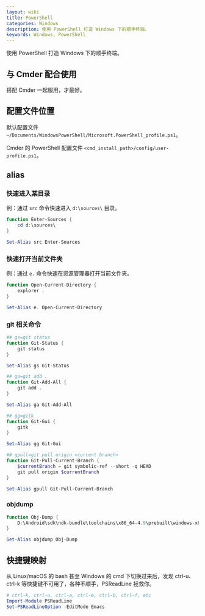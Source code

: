 ```yaml
---
layout: wiki
title: PowerShell
categories: Windows
description: 使用 PowerShell 打造 Windows 下的顺手终端。
keywords: Windows, PowerShell
---
```


使用 PowerShell 打造 Windows 下的顺手终端。

## 与 Cmder 配合使用

搭配 Cmder 一起服用，才最好。

## 配置文件位置

默认配置文件 `~/Documents/WindowsPowerShell/Microsoft.PowerShell_profile.ps1`。

Cmder 的 PowerShell 配置文件 `<cmd_install_path>/config/user-profile.ps1`。

## alias

### 快速进入某目录

例：通过 `src` 命令快速进入 `d:\sources\` 目录。

```powershell
function Enter-Sources {
    cd d:\sources\
}

Set-Alias src Enter-Sources
```

### 快速打开当前文件夹

例：通过 `e.` 命令快速在资源管理器打开当前文件夹。

```powershell
function Open-Current-Directory {
    explorer .
}

Set-Alias e. Open-Current-Directory
```

### git 相关命令

```powershell
## gs=git status
function Git-Status {
    git status
}

Set-Alias gs Git-Status

## ga=git add .
function Git-Add-All {
    git add .
}

Set-Alias ga Git-Add-All

## gg=gitk
function Git-Gui {
    gitk
}

Set-Alias gg Git-Gui

## gpull=git pull origin <current branch>
function Git-Pull-Current-Branch {
    $currentBranch = git symbolic-ref --short -q HEAD
    git pull origin $currentBranch
}

Set-Alias gpull Git-Pull-Current-Branch
```

### objdump

```powershell
function Obj-Dump {
    D:\Android\sdk\ndk-bundle\toolchains\x86_64-4.9\prebuilt\windows-x86_64\bin\x86_64-linux-android-objdump.exe $args
}

Set-Alias objdump Obj-Dump
```

## 快捷键映射

从 Linux/macOS 的 bash 甚至 Windows 的 cmd 下切换过来后，发现 ctrl-u、ctrl-k 等快捷键不可用了，各种不顺手，PSReadLine 拯救你。

```powershell
# ctrl-k, ctrl-u, ctrl-a, ctrl-e, ctrl-b, ctrl-f, etc
Import-Module PSReadLine
Set-PSReadLineOption -EditMode Emacs
```
